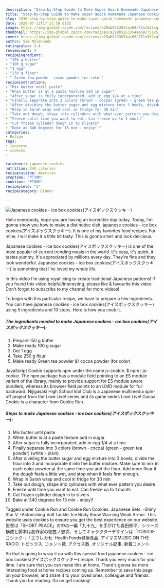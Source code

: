 ```yaml
---
description: "Step-by-Step Guide to Make Super Quick Homemade Japanese cookies - ice box cookies(アイスボックスクッキー)"
title: "Step-by-Step Guide to Make Super Quick Homemade Japanese cookies - ice box cookies(アイスボックスクッキー)"
slug: 1936-step-by-step-guide-to-make-super-quick-homemade-japanese-cookies-ice-box-cookies
date: 2020-07-12T17:23:50.813Z
image: https://img-global.cpcdn.com/recipes/a29ab9263854ae69/751x532cq70/japanese-cookies-ice-box-cookiesアイスボックスクッキー-recipe-main-photo.jpg
thumbnail: https://img-global.cpcdn.com/recipes/a29ab9263854ae69/751x532cq70/japanese-cookies-ice-box-cookiesアイスボックスクッキー-recipe-main-photo.jpg
cover: https://img-global.cpcdn.com/recipes/a29ab9263854ae69/751x532cq70/japanese-cookies-ice-box-cookiesアイスボックスクッキー-recipe-main-photo.jpg
author: Sam Maldonado
ratingvalue: 3.4
reviewcount: 4
recipeingredient:
- "150 g butter"
- "100 g sugar"
- "1 egg"
- "250 g flour"
- " Green tea powder  cocoa powder for color"
recipeinstructions:
- "Mix butter until paste"
- "When butter is at a paste texture add in sugar"
- "After sugar is fully incorporated, add in egg 1/4 at a time"
- "Finally separate into 3 colors (brown - cocoa) (green - green tea powder) (white - plain)"
- "After dividing the butter sugar and egg mixture into 3 bowls, divide the flour into 3 and incorporate it into the butter mixture. Make sure to mix in each color powder at the same time you add the flour. Add more flour if the dough feels a little wet, and stop when it feels firm enough."
- "Wrap in Sarah wrap and cool in fridge for 30 min"
- "Take out dough, shape into cylinders with what ever pattern you desire"
- "Freeze until time you want to eat. Can freeze up to 1 month"
- "Cut frozen cylinder dough in to slivers"
- "Bake at 340 degrees for 15 min - enjoy!!"
categories:
- Recipe
tags:
- japanese
- cookies
- 

katakunci: japanese cookies  
nutrition: 244 calories
recipecuisine: American
preptime: "PT39M"
cooktime: "PT60M"
recipeyield: "1"
recipecategory: Dinner

---
```



![Japanese cookies - ice box cookies(アイスボックスクッキー)](https://img-global.cpcdn.com/recipes/a29ab9263854ae69/751x532cq70/japanese-cookies-ice-box-cookiesアイスボックスクッキー-recipe-main-photo.jpg)

Hello everybody, hope you are having an incredible day today. Today, I'm gonna show you how to make a distinctive dish, japanese cookies - ice box cookies(アイスボックスクッキー). It is one of my favorites food recipes. For mine, I will make it a little bit tasty. This is gonna smell and look delicious.

Japanese cookies - ice box cookies(アイスボックスクッキー) is one of the most popular of current trending meals in the world. It's easy, it's quick, it tastes yummy. It's appreciated by millions every day. They're fine and they look wonderful. Japanese cookies - ice box cookies(アイスボックスクッキー) is something that I've loved my whole life.

In this video I&#39;m using royal icing to create traditional Japanese patterns! If you found this video helpful/interesting, please like &amp; favourite this video. Don&#39;t forget to subscribe to my channel for more videos!


To begin with this particular recipe, we have to prepare a few ingredients. You can have japanese cookies - ice box cookies(アイスボックスクッキー) using 5 ingredients and 10 steps. Here is how you cook it.

<!--inarticleads1-->

##### The ingredients needed to make Japanese cookies - ice box cookies(アイスボックスクッキー):

1. Prepare 150 g butter
1. Make ready 100 g sugar
1. Get 1 egg
1. Take 250 g flour
1. Make ready  Green tea powder &amp;/ cocoa powder (for color)


JavaScript Cookie supports npm under the name js-cookie. $ npm i js-cookie. The npm package has a module field pointing to an ES module variant of the library, mainly to provide support for ES module aware bundlers, whereas its browser field points to an UMD module for full backward. Nijigasaki High School Idol Club is a Japanese multimedia spin-off project from the Love Live! series and its game series Love Live! Cocoa Cookie is a character from Cookie Run. 

<!--inarticleads2-->

##### Steps to make Japanese cookies - ice box cookies(アイスボックスクッキー):

1. Mix butter until paste
1. When butter is at a paste texture add in sugar
1. After sugar is fully incorporated, add in egg 1/4 at a time
1. Finally separate into 3 colors (brown - cocoa) (green - green tea powder) (white - plain)
1. After dividing the butter sugar and egg mixture into 3 bowls, divide the flour into 3 and incorporate it into the butter mixture. Make sure to mix in each color powder at the same time you add the flour. Add more flour if the dough feels a little wet, and stop when it feels firm enough.
1. Wrap in Sarah wrap and cool in fridge for 30 min
1. Take out dough, shape into cylinders with what ever pattern you desire
1. Freeze until time you want to eat. Can freeze up to 1 month
1. Cut frozen cylinder dough in to slivers
1. Bake at 340 degrees for 15 min - enjoy!!


Tagged under Cookie Run and Cookie Run Cookies. Japanese Sets. -Shiny Star V. -Astonishing Volt Tackle. Ice Body Snow Warning Weak Armor. This website uses cookies to ensure you get the best experience on our website. 監督は「SHORT PEACE」の中の一編「九十九」を手がけた森田修平、シリーズ構成と脚本は劇作家の御笠ノ忠次、そしてキャラクターデザインは「GOSICK-ゴシック-」「エウレカセ. Health Foods健康食品. アイマスMUSIC ON THE RADIO. トピックス. コメント数. アクセス数. オリジナル記事. 新着コメント. 

So that is going to wrap it up with this special food japanese cookies - ice box cookies(アイスボックスクッキー) recipe. Thank you very much for your time. I am sure that you can make this at home. There's gonna be more interesting food at home recipes coming up. Remember to save this page on your browser, and share it to your loved ones, colleague and friends. Thank you for reading. Go on get cooking!
